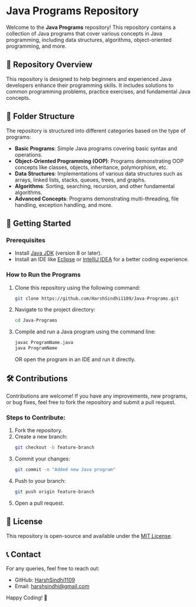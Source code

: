 # Java Programs Repository

Welcome to the **Java Programs** repository! This repository contains a collection of Java programs that cover various concepts in Java programming, including data structures, algorithms, object-oriented programming, and more.

## 📌 Repository Overview
This repository is designed to help beginners and experienced Java developers enhance their programming skills. It includes solutions to common programming problems, practice exercises, and fundamental Java concepts.

## 📂 Folder Structure
The repository is structured into different categories based on the type of programs:
- **Basic Programs**: Simple Java programs covering basic syntax and operations.
- **Object-Oriented Programming (OOP)**: Programs demonstrating OOP concepts like classes, objects, inheritance, polymorphism, etc.
- **Data Structures**: Implementations of various data structures such as arrays, linked lists, stacks, queues, trees, and graphs.
- **Algorithms**: Sorting, searching, recursion, and other fundamental algorithms.
- **Advanced Concepts**: Programs demonstrating multi-threading, file handling, exception handling, and more.

## 🚀 Getting Started
### Prerequisites
- Install [Java JDK](https://www.oracle.com/java/technologies/javase-downloads.html) (version 8 or later).
- Install an IDE like [Eclipse](https://www.eclipse.org/downloads/) or [IntelliJ IDEA](https://www.jetbrains.com/idea/) for a better coding experience.

### How to Run the Programs
1. Clone this repository using the following command:
   ```sh
   git clone https://github.com/HarshSindhi1109/Java-Programs.git
   ```
2. Navigate to the project directory:
   ```sh
   cd Java-Programs
   ```
3. Compile and run a Java program using the command line:
   ```sh
   javac ProgramName.java
   java ProgramName
   ```
   OR open the program in an IDE and run it directly.

## 🛠 Contributions
Contributions are welcome! If you have any improvements, new programs, or bug fixes, feel free to fork the repository and submit a pull request.

### Steps to Contribute:
1. Fork the repository.
2. Create a new branch:
   ```sh
   git checkout -b feature-branch
   ```
3. Commit your changes:
   ```sh
   git commit -m "Added new Java program"
   ```
4. Push to your branch:
   ```sh
   git push origin feature-branch
   ```
5. Open a pull request.

## 📜 License
This repository is open-source and available under the [MIT License](LICENSE).

## 📞 Contact
For any queries, feel free to reach out:
- GitHub: [HarshSindhi1109](https://github.com/HarshSindhi1109)
- Email: harshsindhi@gmail.com

Happy Coding! 🎯

